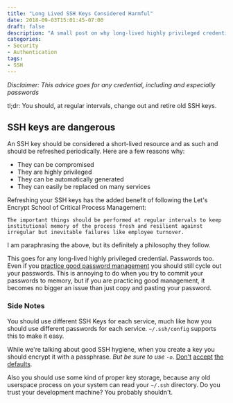 ```yaml
---
title: "Long Lived SSH Keys Considered Harmful"
date: 2018-09-03T15:01:45-07:00
draft: false
description: "A small post on why long-lived highly privileged credentials are bad."
categories:
- Security
- Authentication
tags:
- SSH
---
```


_Disclaimer: This advice goes for any credential, including and especially passwords_

tl;dr:  You should, at regular intervals, change out and retire old SSH keys.

## SSH keys are dangerous

An SSH key should be considered a short-lived resource and as such and should be refreshed periodically. Here are a few reasons why:

* They can be compromised
* They are highly privileged
* They can be automatically generated
* They can easily be replaced on many services


Refreshing your SSH keys has the added benefit of following the Let's Encrypt School of Critical Process Management:

    The important things should be performed at regular intervals to keep institutional memory of the process fresh and resilient against irregular but inevitable failures like employee turnover.

I am paraphrasing the above, but its definitely a philosophy they follow.

This goes for any long-lived highly privileged credential. Passwords too. Even if you [practice good password management](INSERT_LINK_HERE___) you should still cycle out your passwords. This is annoying to do when you try to commit your passwords to memory, but if you are practicing good management, it becomes no bigger an issue than just copy and pasting your password. 


### Side Notes
You should use different SSH Keys for each service, much like how you should use different passwords for each service. `~/.ssh/config` supports this to make it easy.

While we're talking about good SSH hygiene, when you create a key you should encrypt it with a passphrase. *But be sure to use `-o`*. [Don't](http://www.daemonology.net/papers/scrypt-slides.pdf) [accept](https://news.ycombinator.com/item?id=17682946) [the](https://latacora.singles/2018/08/03/the-default-openssh.html) [defaults](https://blog.g3rt.nl/upgrade-your-ssh-keys.html).

Also you should use some kind of proper key storage, because any old userspace process on your system can read your `~/.ssh` directory. Do you trust your development machine? You probably shouldn't.